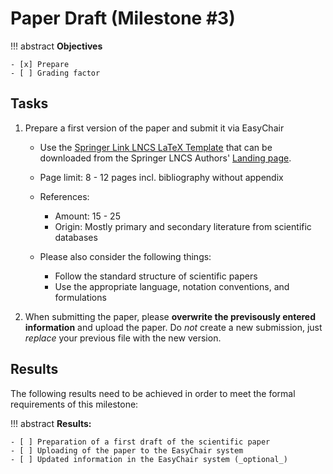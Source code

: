 # Paper Draft (Milestone #3)

<!-- !!! question
    This milstone will be graded with factor: **1** -->

!!! abstract
    **Objectives**

    - [x] Prepare 
    - [ ] Grading factor


## Tasks

1. Prepare a first version of the paper and submit it via EasyChair

    - Use the [Springer Link LNCS LaTeX Template](ftp://ftp.springernature.com/cs-proceeding/llncs/llncs2e.zip) that can be downloaded from the Springer LNCS Authors' [Landing page](https://www.springer.com/gp/computer-science/lncs/conference-proceedings-guidelines).

    - Page limit: 8 - 12 pages incl. bibliography without appendix
    - References: 
        - Amount: 15 - 25 
        - Origin: Mostly primary and secondary literature from scientific databases
    - Please also consider the following things:
        - Follow the standard structure of scientific papers
        - Use the appropriate language, notation conventions, and formulations


2. When submitting the paper, please **overwrite the previsously entered information** and upload the paper. Do *not* create a new submission, just *replace* your previous file with the new version.




## Results

The following results need to be achieved in order to meet the formal requirements of this milestone:

!!! abstract
    __Results:__

    - [ ] Preparation of a first draft of the scientific paper
    - [ ] Uploading of the paper to the EasyChair system
    - [ ] Updated information in the EasyChair system (_optional_)
